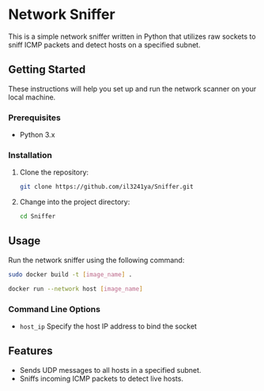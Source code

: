 # Network Sniffer

This is a simple network sniffer written in Python that utilizes raw sockets to sniff ICMP packets and detect hosts on a specified subnet.

## Getting Started

These instructions will help you set up and run the network scanner on your local machine.

### Prerequisites

- Python 3.x

### Installation

1. Clone the repository:

    ```bash
    git clone https://github.com/il3241ya/Sniffer.git
    ```

2. Change into the project directory:

    ```bash
    cd Sniffer
    ```

## Usage

Run the network sniffer using the following command:

```bash
sudo docker build -t [image_name] .

docker run --network host [image_name]
```

### Command Line Options

- `host_ip` Specify the host IP address to bind the socket

## Features

- Sends UDP messages to all hosts in a specified subnet.
- Sniffs incoming ICMP packets to detect live hosts.
